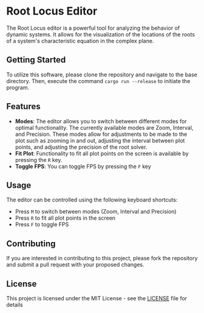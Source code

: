# Root Locus Editor

The Root Locus editor is a powerful tool for analyzing the behavior of dynamic systems. It allows for the visualization of the locations of the roots of a system's characteristic equation in the complex plane. 

## Getting Started

To utilize this software, please clone the repository and navigate to the base directory. Then, execute the command `cargo run --release` to initiate the program.

## Features

- **Modes**: The editor allows you to switch between different modes for optimal functionality. The currently available modes are Zoom, Interval, and Precision. These modes allow for adjustments to be made to the plot such as zooming in and out, adjusting the interval between plot points, and adjusting the precision of the root solver.
- **Fit Plot**: Functionality to fit all plot points on the screen is available by pressing the `R` key.
- **Toggle FPS**: You can toggle FPS by pressing the `F` key

## Usage

The editor can be controlled using the following keyboard shortcuts:
- Press `M` to switch between modes (Zoom, Interval and Precision)
- Press `R` to fit all plot points in the screen
- Press `F` to toggle FPS

## Contributing

If you are interested in contributing to this project, please fork the repository and submit a pull request with your proposed changes.

## License

This project is licensed under the MIT License - see the [LICENSE](LICENSE) file for details
